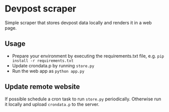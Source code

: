# Devpost scraper
Simple scraper that stores devpost data locally and renders it in a web page.

## Usage
- Prepare your environment by executing the requirements.txt file, e.g. `pip install -r requirements.txt`
- Update crondata.p by running `store.py`
- Run the web app as `python app.py`

## Update remote website
If possible schedule a cron task to run `store.py` periodically. Otherwise run it locally and upload `crondata.p` to the server.



